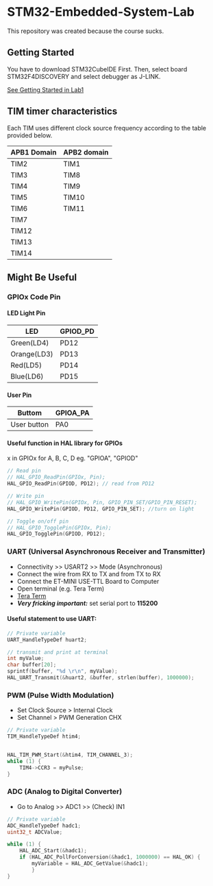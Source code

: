 # STM32-Embedded-System-Lab
This repository was created because the course sucks.

## Getting Started

You have to download STM32CubeIDE First. Then, select board STM32F4DISCOVERY and select debugger as J-LINK.

[See Getting Started in Lab1](https://github.com/tongplw/STM32-Embedded-System-Lab/blob/master/Lab1%20Basic%20MCU%20development%20on%20STM32/Lab1-Main.pdf)

## TIM timer characteristics

Each TIM uses different clock source frequency according to the table provided below.

| APB1 Domain | APB2 domain |
| ------------- | ------------- |
| TIM2  | TIM1 	|
| TIM3  | TIM8 	|
| TIM4  | TIM9 	|
| TIM5  | TIM10 |
| TIM6  | TIM11 |
| TIM7  |	|
| TIM12 |	|
| TIM13 |	|
| TIM14 |	|

## Might Be Useful

### GPIOx Code Pin

#### LED Light Pin

| LED | GPIOD_PD |
| ------------- | ------------- |
| Green(LD4)  |  PD12 	|
| Orange(LD3)  |  PD13	|
| Red(LD5)  | 	PD14 	|
| Blue(LD6)  | PD15 |

#### User Pin

| Buttom | GPIOA_PA |
| ------------- | ------------- |
| User button  |  PA0 |


#### Useful function in HAL library for GPIOs

x in GPIOx for A, B, C, D eg. "GPIOA", "GPIOD"

```C
// Read pin
// HAL_GPIO_ReadPin(GPIOx, Pin);
HAL_GPIO_ReadPin(GPIOD, PD12); // read from PD12

// Write pin
// HAL_GPIO_WritePin(GPIOx, Pin, GPIO_PIN_SET/GPIO_PIN_RESET);
HAL_GPIO_WritePin(GPIOD, PD12, GPIO_PIN_SET); //turn on light

// Toggle on/off pin
// HAL_GPIO_TogglePin(GPIOx, Pin);
HAL_GPIO_TogglePin(GPIOD, PD12);
```

### UART (Universal Asynchronous Receiver and Transmitter)

* Connectivity >> USART2 >> Mode (Asynchronous)
* Connect the wire from RX to TX and from TX to RX
* Connect the ET-MINI USE-TTL Board to Computer
* Open terminal (e.g. Tera Term)
* [Tera Term](https://osdn.net/projects/ttssh2/releases/)
* ***Very fricking important:*** set serial port to **115200**

#### Useful statement to use UART:

```C
// Private variable
UART_HandleTypeDef huart2;

// transmit and print at terminal
int myValue;
char buffer[20];
sprintf(buffer, "%d \r\n", myValue);
HAL_UART_Transmit(&huart2, &buffer, strlen(buffer), 1000000);
```

### PWM (Pulse Width Modulation)

* Set Clock Source > Internal Clock
* Set Channel > PWM Generation CHX

```C
// Private variable
TIM_HandleTypeDef htim4;


HAL_TIM_PWM_Start(&htim4, TIM_CHANNEL_3);
while (1) {
	TIM4->CCR3 = myPulse;
}
```

### ADC (Analog to Digital Converter)

* Go to Analog >> ADC1 >> (Check) IN1



```C
// Private variable
ADC_HandleTypeDef hadc1;
uint32_t ADCValue;

while (1) {
	HAL_ADC_Start(&hadc1);
	if (HAL_ADC_PollForConversion(&hadc1, 1000000) == HAL_OK) {
		myVariable = HAL_ADC_GetValue(&hadc1);
    	}
}
```
